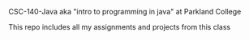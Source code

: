 CSC-140-Java aka "intro to programming in java" at Parkland College

This repo includes all my assignments and projects from this class
